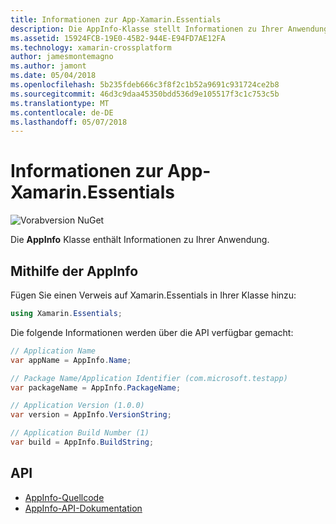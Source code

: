 ```yaml
---
title: Informationen zur App-Xamarin.Essentials
description: Die AppInfo-Klasse stellt Informationen zu Ihrer Anwendung bereit.
ms.assetid: 15924FCB-19E0-45B2-944E-E94FD7AE12FA
ms.technology: xamarin-crossplatform
author: jamesmontemagno
ms.author: jamont
ms.date: 05/04/2018
ms.openlocfilehash: 5b235fdeb666c3f8f2c1b52a9691c931724ce2b8
ms.sourcegitcommit: 46d3c9daa45350bdd536d9e105517f3c1c753c5b
ms.translationtype: MT
ms.contentlocale: de-DE
ms.lasthandoff: 05/07/2018
---
```

# <a name="xamarinessentials-app-information"></a>Informationen zur App-Xamarin.Essentials

![Vorabversion NuGet](~/media/shared/pre-release.png)

Die **AppInfo** Klasse enthält Informationen zu Ihrer Anwendung.

## <a name="using-appinfo"></a>Mithilfe der AppInfo

Fügen Sie einen Verweis auf Xamarin.Essentials in Ihrer Klasse hinzu:

```csharp
using Xamarin.Essentials;
```

Die folgende Informationen werden über die API verfügbar gemacht:

```csharp
// Application Name
var appName = AppInfo.Name;

// Package Name/Application Identifier (com.microsoft.testapp)
var packageName = AppInfo.PackageName;

// Application Version (1.0.0)
var version = AppInfo.VersionString;

// Application Build Number (1)
var build = AppInfo.BuildString;
```

## <a name="api"></a>API

- [AppInfo-Quellcode](https://github.com/xamarin/Essentials/tree/master/Essentials/AppInfo)
- [AppInfo-API-Dokumentation](xref:Xamarin.Essentials.AppInfo)
